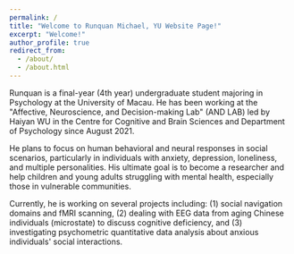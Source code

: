 ```yaml
---
permalink: /
title: "Welcome to Runquan Michael, YU Website Page!"
excerpt: "Welcome!"
author_profile: true
redirect_from: 
  - /about/
  - /about.html
---
```

Runquan is a final-year (4th year) undergraduate student majoring in Psychology at the University of Macau. He has been working at the "Affective, Neuroscience, and Decision-making Lab" (AND LAB) led by Haiyan WU in the Centre for Cognitive and Brain Sciences and Department of Psychology since August 2021. 

He plans to focus on human behavioral and neural responses in social scenarios, particularly in individuals with anxiety, depression, loneliness, and multiple personalities. His ultimate goal is to become a researcher and help children and young adults struggling with mental health, especially those in vulnerable communities.

Currently, he is working on several projects including: (1) social navigation domains and fMRI scanning, (2) dealing with EEG data from aging Chinese individuals (microstate) to discuss cognitive deficiency, and (3) investigating psychometric quantitative data analysis about anxious individuals' social interactions.

